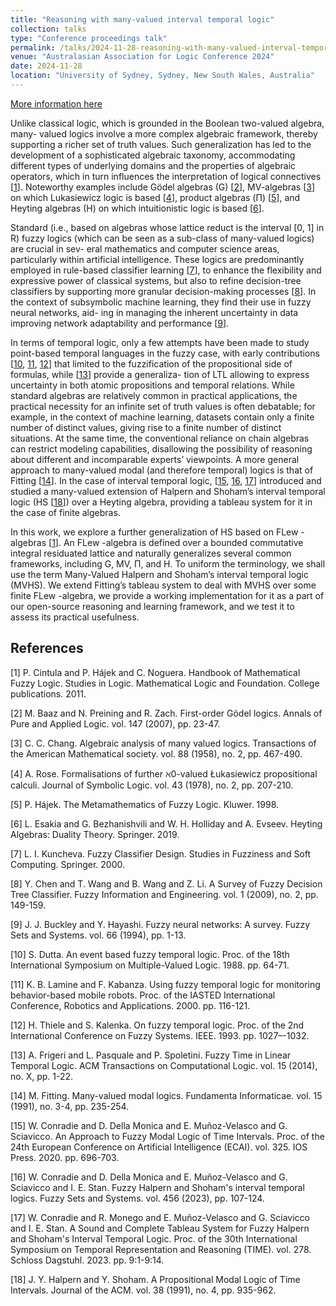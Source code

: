 ```yaml
---
title: "Reasoning with many-valued interval temporal logic"
collection: talks
type: "Conference proceedings talk"
permalink: /talks/2024-11-28-reasoning-with-many-valued-interval-temporal-logic
venue: "Australasian Association for Logic Conference 2024"
date: 2024-11-28
location: "University of Sydney, Sydney, New South Wales, Australia"
---
```


[More information here](https://sites.google.com/view/aalogic/aal-conference-2024)

Unlike classical logic, which is grounded in the Boolean two-valued algebra, many-
valued logics involve a more complex algebraic framework, thereby supporting a richer
set of truth values. Such generalization has led to the development of a sophisticated
algebraic taxonomy, accommodating different types of underlying domains and the
properties of algebraic operators, which in turn influences the interpretation of logical
connectives [[1](#1)]. Noteworthy examples include Gödel algebras (G) [[2](#2)], MV-algebras [[3](#3)]
on which Lukasiewicz logic is based [[4](#4)], product algebras (Π) [[5](#5)], and Heyting algebras
(H) on which intuitionistic logic is based [[6](#6)].

Standard (i.e., based on algebras whose lattice reduct is the interval [0, 1] in R)
fuzzy logics (which can be seen as a sub-class of many-valued logics) are crucial in sev-
eral mathematics and computer science areas, particularly within artificial intelligence.
These logics are predominantly employed in rule-based classifier learning [[7](#7)], to enhance
the flexibility and expressive power of classical systems, but also to refine decision-tree
classifiers by supporting more granular decision-making processes [[8](#8)]. In the context
of subsymbolic machine learning, they find their use in fuzzy neural networks, aid-
ing in managing the inherent uncertainty in data improving network adaptability and
performance [[9](#9)].

In terms of temporal logic, only a few attempts have been made to study point-based
temporal languages in the fuzzy case, with early contributions [[10](#10), [11](#11), [12](#12)] that limited
to the fuzzification of the propositional side of formulas, while [[13](#13)] provide a generaliza-
tion of LTL allowing to express uncertainty in both atomic propositions and temporal
relations. While standard algebras are relatively common in practical applications, the
practical necessity for an infinite set of truth values is often debatable; for example,
in the context of machine learning, datasets contain only a finite number of distinct
values, giving rise to a finite number of distinct situations. At the same time, the
conventional reliance on chain algebras can restrict modeling capabilities, disallowing
the possibility of reasoning about different and incomparable experts’ viewpoints. A
more general approach to many-valued modal (and therefore temporal) logics is that of
Fitting [[14](#14)]. In the case of interval temporal logic, [[15](#15), [16](#16), [17](#17)] introduced and studied
a many-valued extension of Halpern and Shoham’s interval temporal logic (HS [[18](#18)])
over a Heyting algebra, providing a tableau system for it in the case of finite algebras.

In this work, we explore a further generalization of HS based on FLew -algebras [[1](#1)].
An FLew -algebra is defined over a bounded commutative integral residuated lattice
and naturally generalizes several common frameworks, including G, MV, Π, and H. To
uniform the terminology, we shall use the term Many-Valued Halpern and Shoham’s
interval temporal logic (MVHS). We extend Fitting’s tableau system to deal with MVHS
over some finite FLew -algebra, we provide a working implementation for it as a part of
our open-source reasoning and learning framework, and we test it to assess its practical
usefulness.

## References
<a id="1">[1]</a> 
P. Cintula and P. Hájek and C. Noguera.
Handbook of Mathematical Fuzzy Logic.
Studies in Logic. Mathematical Logic and Foundation.
College publications.
2011.

<a id="2">[2]</a> 
M. Baaz and N. Preining and R. Zach.
First-order Gödel logics.
Annals of Pure and Applied Logic.
vol. 147 (2007), pp. 23-47.

<a id="3">[3]</a> 
C. C. Chang.
Algebraic analysis of many valued logics.
Transactions of the American Mathematical society.
vol. 88 (1958), no. 2, pp. 467-490.

<a id="4">[4]</a> 
A. Rose.
Formalisations of further ℵ0-valued Łukasiewicz propositional calculi.
Journal of Symbolic Logic.
vol. 43 (1978), no. 2, pp. 207-210.

<a id="5">[5]</a> 
P. Hájek.
The Metamathematics of Fuzzy Logic.
Kluwer.
1998.

<a id="6">[6]</a> 
L. Esakia and G. Bezhanishvili and W. H. Holliday and A. Evseev.
Heyting Algebras: Duality Theory.
Springer.
2019.

<a id="7">[7]</a> 
L. I. Kuncheva.
Fuzzy Classifier Design.
Studies in Fuzziness and Soft Computing.
Springer.
2000.

<a id="8">[8]</a> 
Y. Chen and T. Wang and B. Wang and Z. Li.
A Survey of Fuzzy Decision Tree Classifier.
Fuzzy Information and Engineering.
vol. 1 (2009), no. 2, pp. 149-159.

<a id="9">[9]</a> 
J. J. Buckley and Y. Hayashi.
Fuzzy neural networks: A survey.
Fuzzy Sets and Systems.
vol. 66 (1994), pp. 1-13.

<a id="10">[10]</a> 
S. Dutta.
An event based fuzzy temporal logic.
Proc. of the 18th International Symposium on Multiple-Valued Logic.
1988.
pp. 64-71.

<a id="11">[11]</a> 
K. B. Lamine and F. Kabanza.
Using fuzzy temporal logic for monitoring behavior-based mobile robots.
Proc. of the IASTED International Conference, Robotics and Applications.
2000.
pp. 116-121.

<a id="12">[12]</a> 
H. Thiele and S. Kalenka.
On fuzzy temporal logic.
Proc. of the 2nd International Conference on Fuzzy Systems.
IEEE.
1993.
pp. 1027–-1032.

<a id="13">[13]</a> 
A. Frigeri and L. Pasquale and P. Spoletini.
Fuzzy Time in Linear Temporal Logic.
ACM Transactions on Computational Logic.
vol. 15 (2014), no. X, pp. 1-22.

<a id="14">[14]</a> 
M. Fitting.
Many-valued modal logics.
Fundamenta Informaticae.
vol. 15 (1991), no. 3-4, pp. 235-254.

<a id="15">[15]</a> 
W. Conradie and D. Della Monica and E. Muñoz-Velasco and G. Sciavicco.
An Approach to Fuzzy Modal Logic of Time Intervals.
Proc. of the 24th European Conference on Artificial Intelligence (ECAI).
vol. 325.
IOS Press.
2020.
pp. 696-703.

<a id="16">[16]</a> 
W. Conradie and D. Della Monica and E. Muñoz-Velasco and G. Sciavicco and I. E. Stan.
Fuzzy Halpern and Shoham's interval temporal logics.
Fuzzy Sets and Systems.
vol. 456 (2023), pp. 107-124.

<a id="17">[17]</a> 
W. Conradie and R. Monego and E. Muñoz-Velasco and G. Sciavicco and I. E. Stan.
A Sound and Complete Tableau System for Fuzzy Halpern and Shoham's Interval Temporal Logic.
Proc. of the 30th International Symposium on Temporal Representation and Reasoning (TIME).
vol. 278.
Schloss Dagstuhl.
2023.
pp. 9:1-9:14.

<a id="18">[18]</a> 
J. Y. Halpern and Y. Shoham.
A Propositional Modal Logic of Time Intervals.
Journal of the ACM.
vol. 38 (1991), no. 4, pp. 935-962.